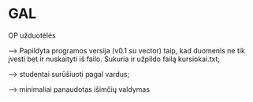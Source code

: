 # GAL
OP užduotėlės

-->   Papildyta programos versija (v0.1 su vector) taip, kad duomenis ne tik įvesti bet ir nuskaityti iš failo. Sukuria ir užpildo failą kursiokai.txt;

-->   studentai surūšiuoti pagal vardus;

-->   minimaliai panaudotas išimčių valdymas
